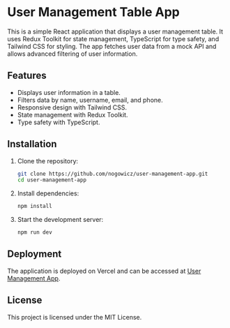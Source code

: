 # User Management Table App

This is a simple React application that displays a user management table. It uses Redux Toolkit for state management, TypeScript for type safety, and Tailwind CSS for styling. The app fetches user data from a mock API and allows advanced filtering of user information.

## Features

- Displays user information in a table.
- Filters data by name, username, email, and phone.
- Responsive design with Tailwind CSS.
- State management with Redux Toolkit.
- Type safety with TypeScript.

## Installation

1. Clone the repository:
   ```bash
   git clone https://github.com/nogowicz/user-management-app.git
   cd user-management-app
   ```

2. Install dependencies:
   ```bash
   npm install
   ```

3. Start the development server:
   ```bash
   npm run dev
   ```

## Deployment

The application is deployed on Vercel and can be accessed at [User Management App](https://user-management-app-ruby.vercel.app/).

## License

This project is licensed under the MIT License.
